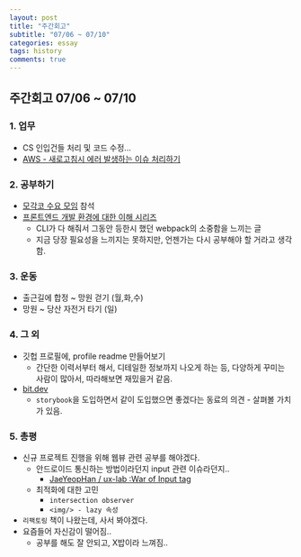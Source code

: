 ```yaml
---
layout: post
title: "주간회고"
subtitle: "07/06 ~ 07/10"
categories: essay
tags: history
comments: true
---
```


## 주간회고 07/06 ~ 07/10


### 1. 업무
- CS 인입건들 처리 및 코드 수정...
- [AWS - 새로고침시 에러 발생하는 이슈 처리하기](https://github.com/bluelion2/Project-issue-repo/issues/22)


### 2. 공부하기
- [모각코 수요 모임](https://github.com/bluelion2/Wednesday_Salon/issues/2#issuecomment-655493161) 참석
- [프론트엔드 개발 환경에 대한 이해 시리즈](https://jeonghwan-kim.github.io/series/2019/12/09/frontend-dev-env-npm.html)
    -  CLI가 다 해줘서 그동안 등한시 했던 webpack의 소중함을 느끼는 글
    -  지금 당장 필요성을 느끼지는 못하지만, 언젠가는 다시 공부해야 할 거라고 생각함.

### 3. 운동
- 출근길에 합정 ~ 망원 걷기 (월,화,수)
- 망원 ~ 당산 자전거 타기 (일)


### 4. 그 외 
- 깃헙 프로필에, profile readme 만들어보기
    - 간단한 이력서부터 해서, 디테일한 정보까지 나오게 하는 등, 다양하게 꾸미는 사람이 많아서, 따라해보면 재밌을거 같음.
- [bit.dev](https://bit.dev)
    -  `storybook`을 도입하면서 같이 도입했으면 좋겠다는 동료의 의견 - 살펴볼 가치가 있음.

### 5. 총평

- 신규 프로젝트 진행을 위해 웹뷰 관련 공부를 해야겠다.
    - 안드로이드 통신하는 방법이라던지 input 관련 이슈라던지..
        - [JaeYeopHan / ux-lab :War of Input tag](https://github.com/JaeYeopHan/ux-lab)
    - 최적화에 대한 고민
        - `intersection observer`
        - `<img/> - lazy 속성`
- `리팩토링` 책이 나왔는데, 사서 봐야겠다. 
- 요즘들어 자신감이 떨어짐..
    -  공부를 해도 잘 안되고, X밥이라 느껴짐..

